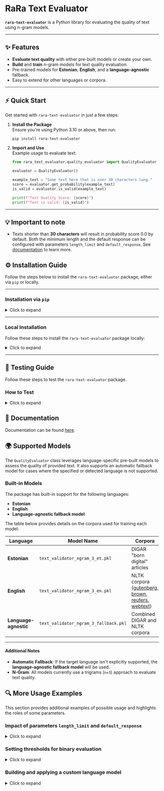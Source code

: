 # RaRa Text Evaluator

**`rara-text-evaluator`** is a  Python library for evaluating the quality of text using n-gram models.

---

## ✨ Features  

- **Evaluate text quality** with either pre-built models or create your own.
- **Build** and **train** n-gram models for text quality evaluation.
- Pre-trained models for **Estonian**, **English**, and a **language-agnostic** fallback.
- Easy to extend for other languages or corpora.
---


## ⚡ Quick Start  

Get started with `rara-text-evaluator` in just a few steps:

1. **Install the Package**  
   Ensure you're using Python 3.10 or above, then run:  
   ```bash
   pip install rara-text-evaluator
   ```

2. **Import and Use**  
   Example usage to evaluate text:  

   ```python
   from rara_text_evaluator.quality_evaluator import QualityEvaluator

   evaluator = QualityEvaluator()

   example_text = "Some text here that is over 30 characters long."
   score = evaluator.get_probability(example_text)
   is_valid = evaluator.is_valid(example_text)

   print(f"Text Quality Score: {score}")
   print(f"Text is valid: {is_valid}")
   ```

---

## 💡 Important to note 

- Texts shorter than **30 characters** will result in probability score 0.0 by default. Both the minimum length and the default response can be configured with parameters `length_limit` and `default_response`. See [documentation](DOCUMENTATION.md) to learn more.


## ⚙️ Installation Guide

Follow the steps below to install the `rara-text-evaluator` package, either via `pip` or locally.

---

### Installation via `pip`

<details><summary>Click to expand</summary>

1. **Set Up Your Python Environment**  
   Create or activate a Python environment using Python **3.10** or above.

2. **Install the Package**  
   Run the following command:  
   ```bash
   pip install rara-text-evaluator
   ```
</details>

---

### Local Installation

Follow these steps to install the `rara-text-evaluator` package locally:  

<details><summary>Click to expand</summary>


1. **Clone the Repository**  
   Clone the repository and navigate into it:  
   ```bash
   git clone <repository-url>
   cd <repository-directory>
   ```

2. **Install Git LFS**  
   Ensure you have Git LFS installed and initialized:  
   ```bash
   git lfs install
   ```

3. **Pull Git LFS Files**  
   Retrieve the large files tracked by Git LFS:  
   ```bash
   git lfs pull
   ```

4. **Set Up Python Environment**  
   Create or activate a Python environment using Python 3.10 or above. E.g:
   ```bash
   conda create -n py310 python==3.10
   conda activate py310
   ```

5. **Install Build Package**  
   Install the `build` package to enable local builds:  
   ```bash
   pip install build
   ```

6. **Build the Package**  
   Run the following command inside the repository:  
   ```bash
   python -m build
   ```

7. **Install the Package**  
   Install the built package locally:  
   ```bash
   pip install .
   ```

</details>

---

## 🚀 Testing Guide

Follow these steps to test the `rara-text-evaluator` package.


### How to Test

<details><summary>Click to expand</summary>

1. **Clone the Repository**  
   Clone the repository and navigate into it:  
   ```bash
   git clone <repository-url>
   cd <repository-directory>
   ```

2. **Install Git LFS**  
   Ensure Git LFS is installed and initialized:  
   ```bash
   git lfs install
   ```

3. **Pull Git LFS Files**  
   Retrieve the large files tracked by Git LFS:  
   ```bash
   git lfs pull
   ```

4. **Set Up Python Environment**  
   Create or activate a Python environment using Python 3.10 or above.

5. **Install Build Package**  
   Install the `build` package:  
   ```bash
   pip install build
   ```

6. **Build the Package**  
   Build the package inside the repository:  
   ```bash
   python -m build
   ```

7. **Install with Testing Dependencies**  
   Install the package along with its testing dependencies:  
   ```bash
   pip install .[testing]
   ```

8. **Run Tests**  
   Run the test suite from the repository root:  
   ```bash
   python -m pytest -v tests
   ```

---

</details>


## 📝 Documentation

Documentation can be found [here](DOCUMENTATION.md).

## 🌍 Supported Models  

The `QualityEvaluator` class leverages language-specific pre-built models to assess the quality of provided text. It also supports an automatic fallback model for cases where the specified or detected language is not supported.

### Built-in Models  

The package has built-in support for the following languages:  
- **Estonian**  
- **English**  
- **Language-agnostic fallback model**  

The table below provides details on the corpora used for training each model:

| **Language**       | **Model Name**                     | **Corpora**                                                                           | **Words**   | **Characters** |
|---------------------|-------------------------------------|---------------------------------------------------------------------------------------|-------------|----------------|
| **Estonian**        | `text_validator_ngram_3_et.pkl`    | DIGAR "born digital" articles                                                        | 4,164,975   | 30,630,998     |
| **English**         | `text_validator_ngram_3_en.pkl`    | NLTK corpora ([gutenberg, brown, reuters, webtext](https://www.nltk.org/nltk_data/)) | 5,900,439   | 28,649,578     |
| **Language-agnostic** | `text_validator_ngram_3_fallback.pkl` | Combined DIGAR and NLTK corpora                                                      | 10,065,413  | 59,280,576     |

---

#### Additional Notes
- **Automatic Fallback**: If the target language isn't explicitly supported, the **language-agnostic fallback model** will be used.  
- **N-Gram**: All models currently use a trigrams (`n=3`) approach to evaluate text quality.  

## 🔍 More Usage Examples

This section provides additional examples of possible usage and highlights the roles of some parameters.


### Impact of parameters `length_limit` and `default_response`

<details><summary>Click to expand</summary>

```python
from rara_text_evaluator.quality_evaluator import QualityEvaluator

evaluator = QualityEvaluator()

text = "This is a valid text."
text_length = len(text)

score = evaluator.get_probability(text)

print(f"Text length: {text_length} characters")
print(f"Quality score: {score}")
```

**Output:**

```bash
Text length: 21 characters
Quality score: 0.0
```
As the default `length_limit` param is set to 30, the output score is automatically set to the default value of `default_response` (0.0).

However, we can modify it to allow shorter texts as well:

```python
from rara_text_evaluator.quality_evaluator import QualityEvaluator

evaluator = QualityEvaluator()

text = "This is a valid text."
text_length = len(text)

score = evaluator.get_probability(text, length_limit=20)

print(f"Text length: {text_length} characters")
print(f"Quality score: {score}")
```

**Output:**

```bash
Text length: 21 characters
Quality score: 0.7611294876594459
```

As we see, the method now returns a real quality score, it is just a little bit lower than expected considering the text is actually completely valid. This is why the cut-off was added in the first place - so we can distinguish between texts that actually have low quality opposed to just being short. </details>

### Setting thresholds for binary evaluation

<details><summary>Click to expand</summary>

Let's first inspect the results with default thresholds:

```python
from rara_text_evaluator.quality_evaluator import QualityEvaluator

evaluator = QualityEvaluator()

text_en = "This is more or lesh valihd text but coneins some mistakes."
text_et = "See tekst sishaldap mõnet väjkeset vead, mis võib-olla on okei."

score_en = evaluator.get_probability(text_en)
score_et = evaluator.get_probability(text_et)

is_valid_en = evaluator.is_valid(text_en)
is_valid_et = evaluator.is_valid(text_et)

print(f"text_en is valid: {is_valid_en} (score = {score_en}.")
print(f"text_et is valid: {is_valid_et} (score = {score_et}.")
print(f"Current thresholds for validity:{evaluator.thresholds}")
```

**Output:**

```bash
text_en is valid: True (score = 0.8382394549211963.
text_et is valid: True (score = 0.7840549033157463.
Current thresholds for validity:{'et': 0.7, 'en': 0.7, 'fallback': 0.7}
```

As we can see, both English and Estonian example texts pass the validity check with default thresholds. Let's assume that we want a lot higher quality for our texts in Estonian and set the threshold for that language higher:

```python
from rara_text_evaluator.quality_evaluator import QualityEvaluator

evaluator = QualityEvaluator()

text_en = "This is more or lesh valihd text but coneins some mistakes."
text_et = "See tekst sishaldap mõnet väjkeset vead, mis võib-olla on okei."

# Let's set higher threshold for Estonian
evaluator.set_threshold(lang="et", threshold=0.9)

score_en = evaluator.get_probability(text_en)
score_et = evaluator.get_probability(text_et)

is_valid_en = evaluator.is_valid(text_en)
is_valid_et = evaluator.is_valid(text_et)

print(f"text_en is valid: {is_valid_en} (score = {score_en}.")
print(f"text_et is valid: {is_valid_et} (score = {score_et}.")

print(f"Current thresholds for validity:{evaluator.thresholds}")
```

**Output:**

```bash
text_en is valid: True (score = 0.8382394549211963.
text_et is valid: False (score = 0.7840549033157463.
Current thresholds for validity:{'et': 0.9, 'en': 0.7, 'fallback': 0.7}
```
</details>

### Building and applying a custom language model

<details><summary>Click to expand</summary>

```python
from rara_text_evaluator.ngram_model_builder import NgramModelBuilder
from rara_text_evaluator.quality_evaluator import QualityEvaluator

# Setting class instance parameters
# and creating the class instance
n_gram = 2
language = "klingon"
accepted_chars ="jilnrguhqtmpseybvwaocd.,:;-_!\"()%@1234567890' "

nmb = NgramModelBuilder(n=n_gram, lang=language, accepted_chars=accepted_chars)

# Training and saving the model

#NB! This is just a dummy example! You should use a much bigger corpus!
text_corpus = "'ach cha'logh nItebHa' 'ej mIw vIghoS 'e' vIghoS, 'each vIghoS 'ej cha'logh vIghoS"
model_path = "klingon_ngram.pkl"

nmb.build_model(text_corpus)
nmb.save_model(model_path)

# Using the new model via QualityEvaluator instance

evaluator = QualityEvaluator()
evaluator.add_model(lang="klingon", model_path="klingon_ngram.pkl")

# NB! For custom languages not supported by langdetect,
# it is paramount to pass it along with `lang` parameter!
score = evaluator.get_probability(
    text="vaj nItebHa'vam vIghoS,",
    lang="klingon",
    length_limit=10
)
print(score)
```

**Output:**

```bash
0.99999999999107
```
</details>
